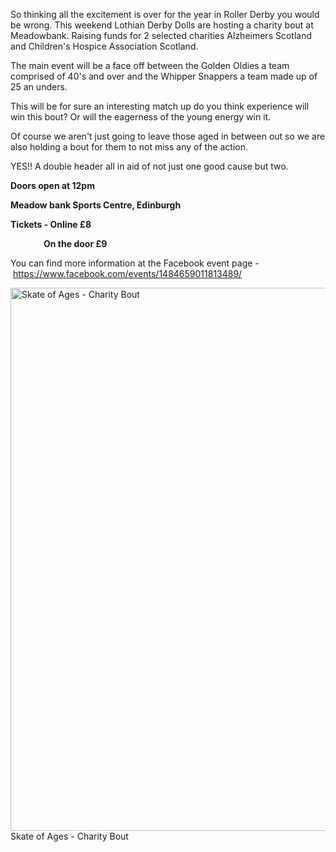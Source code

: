 <html><body><p>So thinking all the excitement is over for the year in Roller Derby you would be wrong.
This weekend Lothian Derby Dolls are hosting a charity bout at Meadowbank. Raising funds for 2 selected charities Alzheimers Scotland and Children's Hospice Association Scotland.

The main event will be a face off between the Golden Oldies a team comprised of 40's and over and the Whipper Snappers a team made up of 25 an unders.

This will be for sure an interesting match up do you think experience will win this bout? Or will the eagerness of the young energy win it.

Of course we aren't just going to leave those aged in between out so we are also holding a bout for them to not miss any of the action.

YES!! A double header all in aid of not just one good cause but two.

<strong>Doors open at 12pm</strong>

<strong>Meadow bank Sports Centre, Edinburgh</strong>

<strong>Tickets - Online £8</strong>

<strong>                On the door £9</strong>

You can find more information at the Facebook event page - <a href="https://www.facebook.com/events/1484659011813489/">https://www.facebook.com/events/1484659011813489/</a>

<a href="/2014/12/skate-of-ages-poster-2.jpg"><img class="size-large wp-image-4240" src="https://www.scottishrollerderbyblog.com/2014/12/skate-of-ages-poster-2.jpg?w=614" alt="Skate of Ages - Charity Bout" width="614" height="869"></a> Skate of Ages - Charity Bout</p></body></html>
